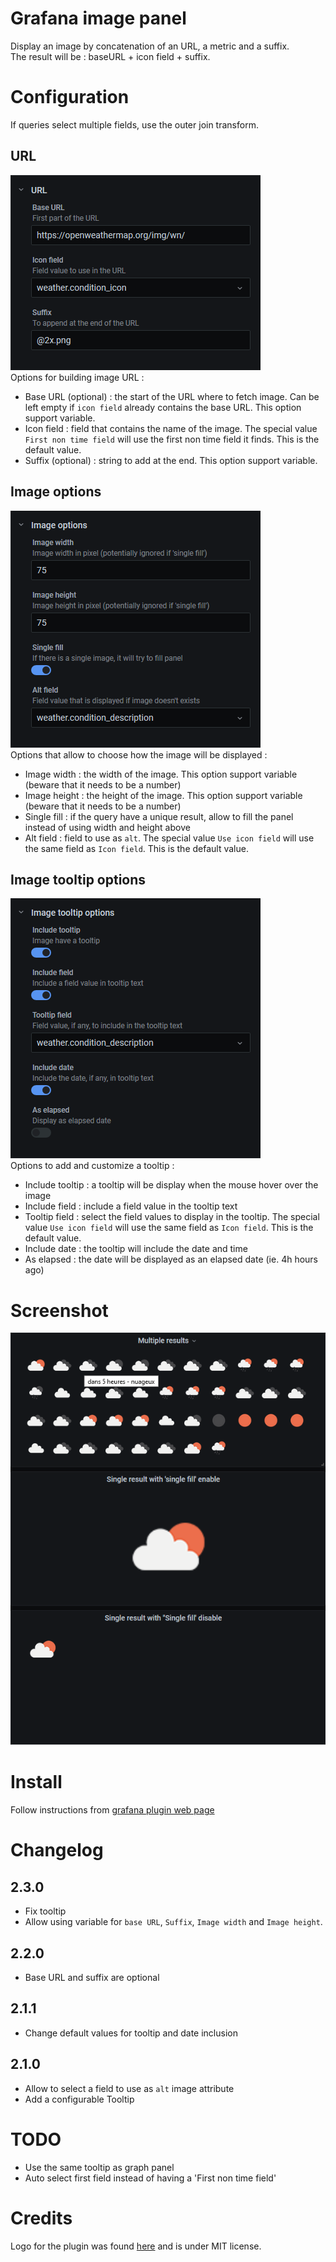 # Grafana image panel

Display an image by concatenation of an URL, a metric and a suffix.  
The result will be : baseURL + icon field + suffix.  
# Configuration

If queries select multiple fields, use the outer join transform.

## URL

![configuration panel](https://github.com/Dalvany/dalvany-image-panel/raw/master/src/img/configuration_url.png)  
Options for building image URL :

-   Base URL (optional) : the start of the URL where to fetch image. Can be left empty if `icon field` already contains the
    base URL. This option support variable.
-   Icon field : field that contains the name of the image. The special value
    `First non time field` will use the first non time field it finds. This is
    the default value.
-   Suffix (optional) : string to add at the end. This option support variable.

## Image options

![configuration panel](https://github.com/Dalvany/dalvany-image-panel/raw/master/src/img/configuration_image.png)  
Options that allow to choose how the image will be displayed :

-   Image width : the width of the image. This option support variable (beware that it needs to be a number)
-   Image height : the height of the image. This option support variable (beware that it needs to be a number)
-   Single fill : if the query have a unique result, allow to fill the panel instead
    of using width and height above
-   Alt field : field to use as `alt`. The special value `Use icon field`
    will use the same field as `Icon field`. This is the default value.

## Image tooltip options

![configuration panel](https://github.com/Dalvany/dalvany-image-panel/raw/master/src/img/configuration_tooltip.png)  
Options to add and customize a tooltip :

-   Include tooltip : a tooltip will be display when the mouse hover over the image
-   Include field : include a field value in the tooltip text
-   Tooltip field : select the field values to display in the tooltip. The
    special value `Use icon field` will use the same field as `Icon field`. This
    is the default value.
-   Include date : the tooltip will include the date and time
-   As elapsed : the date will be displayed as an elapsed date (ie. 4h hours ago)

# Screenshot

![screenshot](https://github.com/Dalvany/dalvany-image-panel/raw/master/src/img/screenshot.png)

# Install

Follow instructions from [grafana plugin web page](https://grafana.com/grafana/plugins/dalvany-image-panel/installation)

# Changelog

## 2.3.0

-   Fix tooltip
-   Allow using variable for `base URL`, `Suffix`, `Image width` and `Image height`.

## 2.2.0

-   Base URL and suffix are optional

## 2.1.1

-   Change default values for tooltip and date inclusion

## 2.1.0

-   Allow to select a field to use as `alt` image attribute
-   Add a configurable Tooltip

# TODO

-   Use the same tooltip as graph panel
-   Auto select first field instead of having a 'First non time field'

# Credits

Logo for the plugin was found [here](https://www.iconfinder.com/icons/211677/image_icon) and is under MIT license.
